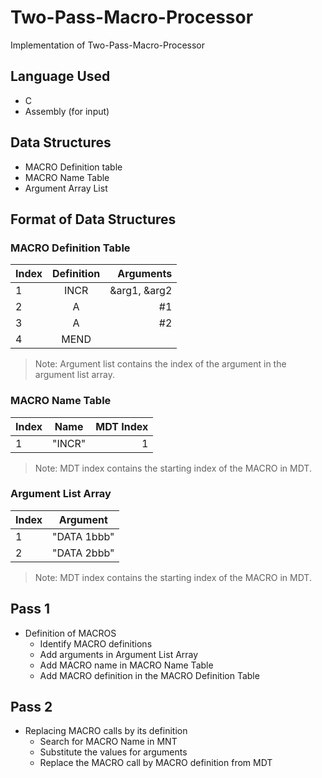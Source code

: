 
# Two-Pass-Macro-Processor
Implementation of Two-Pass-Macro-Processor
## Language Used
- C
- Assembly (for input)
## Data Structures
- MACRO Definition table
- MACRO Name Table
- Argument Array List 
## Format of Data Structures
### MACRO Definition Table
| Index|      Definition      |  Arguments |
|----------|:-------------:|------:|
| 1 |  INCR  | &arg1, &arg2 |
|2 |    A   |   #1 |
|3 | A | #2 |
|4 | MEND| |
> Note: Argument list contains the index of the argument in the argument list array.
 ### MACRO Name Table
| Index|      Name      |  MDT Index |
|----------|:-------------:|------:|
| 1 |  "INCR"  | 1 |

> Note: MDT index contains the starting index of the MACRO in MDT.
 ### Argument List Array
| Index|      Argument      | 
|----------|:-------------:|
| 1 |  "DATA 1bbb"  |
| 2 | "DATA 2bbb" |

> Note: MDT index contains the starting index of the MACRO in MDT.
## Pass 1
- Definition of MACROS
	-	Identify MACRO definitions
	-	Add arguments in Argument List Array
	-	Add MACRO name in MACRO Name Table
	-	Add MACRO definition in the MACRO Definition Table
## Pass 2
- Replacing MACRO calls by its definition
	- Search for MACRO Name in MNT
	- Substitute the values for arguments
	- Replace the MACRO call by MACRO definition from MDT
